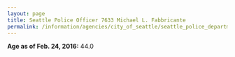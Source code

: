 ```yaml
---
layout: page
title: Seattle Police Officer 7633 Michael L. Fabbricante
permalink: /information/agencies/city_of_seattle/seattle_police_department/copbook/7633/
---
```


**Age as of Feb. 24, 2016:** 44.0
